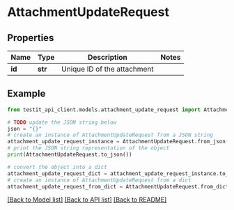 # AttachmentUpdateRequest


## Properties

Name | Type | Description | Notes
------------ | ------------- | ------------- | -------------
**id** | **str** | Unique ID of the attachment | 

## Example

```python
from testit_api_client.models.attachment_update_request import AttachmentUpdateRequest

# TODO update the JSON string below
json = "{}"
# create an instance of AttachmentUpdateRequest from a JSON string
attachment_update_request_instance = AttachmentUpdateRequest.from_json(json)
# print the JSON string representation of the object
print(AttachmentUpdateRequest.to_json())

# convert the object into a dict
attachment_update_request_dict = attachment_update_request_instance.to_dict()
# create an instance of AttachmentUpdateRequest from a dict
attachment_update_request_from_dict = AttachmentUpdateRequest.from_dict(attachment_update_request_dict)
```
[[Back to Model list]](../README.md#documentation-for-models) [[Back to API list]](../README.md#documentation-for-api-endpoints) [[Back to README]](../README.md)


